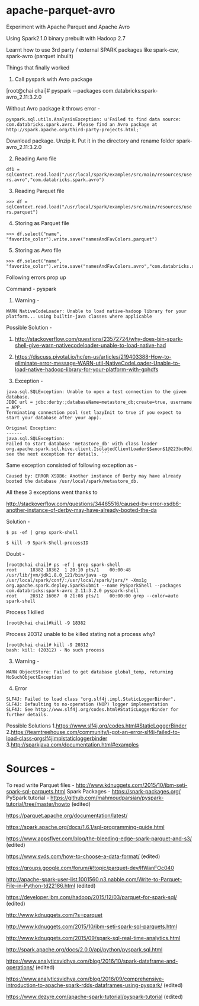 # apache-parquet-avro
Experiment with Apache Parquet and Apache Avro

Using Spark2.1.0 binary prebuilt with Hadoop 2.7

Learnt how to use 3rd party / external SPARK packages like spark-csv, spark-avro (parquet inbuilt)

Things that finally worked
1. Call pyspark with Avro package  

[root@chai chai]# pyspark --packages com.databricks:spark-avro_2.11:3.2.0


Without Avro package it throws error -
```
pyspark.sql.utils.AnalysisException: u'Failed to find data source: com.databricks.spark.avro. Please find an Avro package at http://spark.apache.org/third-party-projects.html;'
```

Download package. Unzip it. Put it in the directory and rename folder spark-avro_2.11:3.2.0

2. Reading Avro file  

`df1 = sqlContext.read.load("/usr/local/spark/examples/src/main/resources/users.avro","com.databricks.spark.avro")`


3. Reading Parquet file

`>>> df = sqlContext.read.load("/usr/local/spark/examples/src/main/resources/users.parquet")`


4. Storing as Parquet file
```
>>> df.select("name", "favorite_color").write.save("namesAndFavColors.parquet")
```


5. Storing as Avro file
```
>>> df.select("name", "favorite_color").write.save("namesAndFavColors.avro","com.databricks.spark.avro")
```


Following errors prop up

Command - pyspark

1. Warning -


 `WARN NativeCodeLoader: Unable to load native-hadoop library for your platform... using builtin-java classes where applicable`

 Possible Solution - 
 1. http://stackoverflow.com/questions/23572724/why-does-bin-spark-shell-give-warn-nativecodeloader-unable-to-load-native-had
 2. https://discuss.pivotal.io/hc/en-us/articles/219403388-How-to-eliminate-error-message-WARN-util-NativeCodeLoader-Unable-to-load-native-hadoop-library-for-your-platform-with-gphdfs 

2. Exception -

 ```
 java.sql.SQLException: Unable to open a test connection to the given database. 
 JDBC url = jdbc:derby:;databaseName=metastore_db;create=true, username = APP. 
 Terminating connection pool (set lazyInit to true if you expect to start your database after your app). 

 Original Exception: 
 ------
java.sql.SQLException: 
Failed to start database 'metastore_db' with class loader org.apache.spark.sql.hive.client.IsolatedClientLoader$$anon$1@223bc09d, 
see the next exception for details. ```
```

Same exception consisted of following exception as -

`Caused by: ERROR XSDB6: Another instance of Derby may have already booted the database /usr/local/spark/metastore_db.`

All these 3 exceptions went thanks to 

http://stackoverflow.com/questions/34465516/caused-by-error-xsdb6-another-instance-of-derby-may-have-already-booted-the-da

Solution -
```
$ ps -ef | grep spark-shell

$ kill -9 Spark-Shell-processID
```

Doubt -
```
[root@chai chai]# ps -ef | grep spark-shell
root     18382 18362  1 20:10 pts/1    00:00:48 /usr/lib/jvm/jdk1.8.0_121/bin/java -cp /usr/local/spark/conf/:/usr/local/spark/jars/* -Xmx1g org.apache.spark.deploy.SparkSubmit --name PySparkShell --packages com.databricks:spark-avro_2.11:3.2.0 pyspark-shell
root     20312 16067  0 21:08 pts/1    00:00:00 grep --color=auto spark-shell
```

Process 1 killed

`[root@chai chai]#kill -9 18382`

Process 20312 unable to be killed stating not a process why?

```
[root@chai chai]# kill -9 20312
bash: kill: (20312) - No such process
```


3. Warning -

`WARN ObjectStore: Failed to get database global_temp, returning NoSuchObjectException`


4. Error
```
SLF4J: Failed to load class "org.slf4j.impl.StaticLoggerBinder".
SLF4J: Defaulting to no-operation (NOP) logger implementation
SLF4J: See http://www.slf4j.org/codes.html#StaticLoggerBinder for further details.
```

Possible Solutions 
1.https://www.slf4j.org/codes.html#StaticLoggerBinder 
2.https://teamtreehouse.com/community/i-got-an-error-slf4j-failed-to-load-class-orgslf4jimplstaticloggerbinder 
3.http://sparkjava.com/documentation.html#examples




# Sources - 
To read write Parquet files - http://www.kdnuggets.com/2015/10/ibm-seti-spark-sql-parquets.html
Spark Packages - https://spark-packages.org/
PySpark tutorial - https://github.com/mahmoudparsian/pyspark-tutorial/tree/master/howto (edited)

https://parquet.apache.org/documentation/latest/

https://spark.apache.org/docs/1.6.1/sql-programming-guide.html

https://www.appsflyer.com/blog/the-bleeding-edge-spark-parquet-and-s3/ (edited)

https://www.svds.com/how-to-choose-a-data-format/ (edited)

https://groups.google.com/forum/#!topic/parquet-dev/lfWanFOc040

http://apache-spark-user-list.1001560.n3.nabble.com/Write-to-Parquet-File-in-Python-td22186.html (edited)

https://developer.ibm.com/hadoop/2015/12/03/parquet-for-spark-sql/ (edited)

http://www.kdnuggets.com/?s=parquet

http://www.kdnuggets.com/2015/10/ibm-seti-spark-sql-parquets.html

http://www.kdnuggets.com/2015/09/spark-sql-real-time-analytics.html

http://spark.apache.org/docs/2.0.0/api/python/pyspark.sql.html

https://www.analyticsvidhya.com/blog/2016/10/spark-dataframe-and-operations/ (edited)

https://www.analyticsvidhya.com/blog/2016/09/comprehensive-introduction-to-apache-spark-rdds-dataframes-using-pyspark/ (edited)

https://www.dezyre.com/apache-spark-tutorial/pyspark-tutorial (edited)